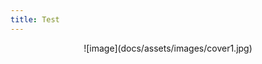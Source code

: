 ```yaml
---
title: Test
---
```


<div style="width:80%; margin:0 auto;" align="center" markdown="1">
    ![image](docs/assets/images/cover1.jpg)
</div>